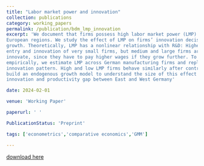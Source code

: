 ```yaml
---
title: "Labor market power and innovation"
collection: publications
category: working_papers
permalink: /publication/bdm_lmp_innovation
excerpt: 'We document that firms possess high labor market power (LMP) across structurally weak
European regions. We study the effect of LMP on firms’ innovation decisions and aggregate
growth. Theoretically, LMP has a nonlinear relationship with R&D: Higher profits incentivize
entry and innovation of very small firms, but medium and large firms are disincentivized to
innovate, since they have to pay higher wages if they grow further. To test this prediction
empirically, we estimate LMP across German manufacturing firms and replicate the predicted
innovation pattern. High and low LMP firms behave similarly after controlling for LMP. We
build an endogenous growth model to understand the size of this effect relative to the overall
innovation and productivity gap between East and West Germany'

date: 2024-02-01

venue: 'Working Paper'

paperurl: ' '

PublicationStatus: 'Preprint'

tags: ['econometrics','comparative economics','GMM']

---
```


[download here](http://Richardbraeuer.github.io/files/braeuer_deist_mertens_2024.pdf)